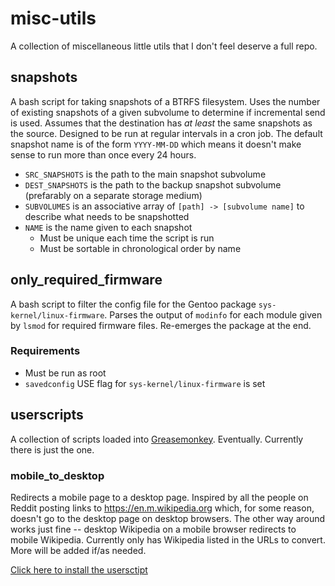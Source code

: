 # misc-utils

A collection of miscellaneous little utils that I don't feel deserve a full repo.

## snapshots

A bash script for taking snapshots of a BTRFS filesystem.
Uses the number of existing snapshots of a given subvolume to determine if incremental send is used.
Assumes that the destination has *at least* the same snapshots as the source.
Designed to be run at regular intervals in a cron job.
The default snapshot name is of the form `YYYY-MM-DD` which means it doesn't make sense to run more than once every 24 hours.

 * `SRC_SNAPSHOTS` is the path to the main snapshot subvolume
 * `DEST_SNAPSHOTS` is the path to the backup snapshot subvolume (prefarably on a separate storage medium)
 * `SUBVOLUMES` is an associative array of `[path] -> [subvolume name]` to describe what needs to be snapshotted
 * `NAME` is the name given to each snapshot
    * Must be unique each time the script is run
    * Must be sortable in chronological order by name

## only_required_firmware

A bash script to filter the config file for the Gentoo package `sys-kernel/linux-firmware`.
Parses the output of `modinfo` for each module given by `lsmod` for required firmware files.
Re-emerges the package at the end.

### Requirements

 * Must be run as root
 * `savedconfig` USE flag for `sys-kernel/linux-firmware` is set

## userscripts

A collection of scripts loaded into [Greasemonkey](https://www.greasespot.net).
Eventually.
Currently there is just the one.

### mobile_to_desktop

Redirects a mobile page to a desktop page.
Inspired by all the people on Reddit posting links to https://en.m.wikipedia.org which, for some reason, doesn't go to the desktop page on desktop browsers.
The other way around works just fine -- desktop Wikipedia on a mobile browser redirects to mobile Wikipedia.
Currently only has Wikipedia listed in the URLs to convert.
More will be added if/as needed.

[Click here to install the usersctipt](https://github.com/xxc3nsoredxx/misc-utils/raw/master/userscripts/mobile_to_desktop.user.js)
